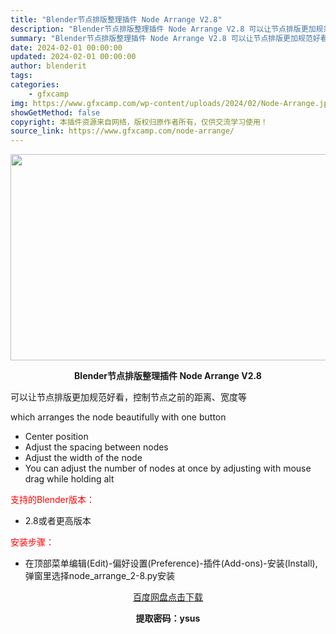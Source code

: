 ```yaml
---
title: "Blender节点排版整理插件 Node Arrange V2.8"
description: "Blender节点排版整理插件 Node Arrange V2.8 可以让节点排版更加规范好看，控制节点之前的距离、宽度等 which arranges the node beautifully wi..."
summary: "Blender节点排版整理插件 Node Arrange V2.8 可以让节点排版更加规范好看，控制节点之前的距离、宽度等 which arranges the node beautifully wi..."
date: 2024-02-01 00:00:00
updated: 2024-02-01 00:00:00
author: blenderit
tags: 
categories:
    - gfxcamp
img: https://www.gfxcamp.com/wp-content/uploads/2024/02/Node-Arrange.jpg
showGetMethod: false
copyright: 本插件资源来自网络，版权归原作者所有，仅供交流学习使用！
source_link: https://www.gfxcamp.com/node-arrange/
---
```

<div><p><img decoding="async" class="aligncenter size-full wp-image-118291" src="https://www.gfxcamp.com/wp-content/uploads/2024/02/Node-Arrange.jpg" data-src="https://www.gfxcamp.com/wp-content/uploads/2024/02/Node-Arrange.jpg" alt="" width="640" height="330" data-srcset="https://www.gfxcamp.com/wp-content/uploads/2024/02/Node-Arrange.jpg 640w, https://www.gfxcamp.com/wp-content/uploads/2024/02/Node-Arrange-150x77.jpg 150w" data-sizes="(max-width: 640px) 100vw, 640px"></p><p style="text-align: center;"><strong>Blender节点排版整理插件 Node Arrange V2.8</strong></p><p data-pm-slice="1 1 []">可以让节点排版更加规范好看，控制节点之前的距离、宽度等</p><p data-pm-slice="1 1 []">which arranges the node beautifully with one button</p><ul data-pm-slice="3 3 []">
<li>Center position</li>
<li>Adjust the spacing between nodes</li>
<li>Adjust the width of the node</li>
<li>You can adjust the number of nodes at once by adjusting with mouse drag while holding alt</li>
</ul><p style="text-align: left;"><span style="color: #ff0000;">支持的Blender版本：</span></p><ul>
<li style="text-align: left;">2.8或者更高版本</li>
</ul><p style="text-align: left;"><span style="color: #ff0000;">安装步骤：</span></p><ul>
<li>在顶部菜单编辑(Edit)-偏好设置(Preference)-插件(Add-ons)-安装(Install),弹窗里选择node_arrange_2-8.py安装</li>
</ul><p style="text-align: center;"><a class="maxbutton-3 maxbutton maxbutton-baidu" target="_blank" rel="noopener" href="https://pan.baidu.com/s/1fBFxUQyPFoVEqzmP_dWyuA?pwd=ysus"><span class="mb-text">百度网盘点击下载</span></a></p><p style="text-align: center;"><strong>提取密码：ysus</strong></p></div>